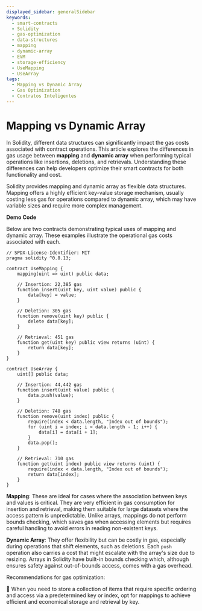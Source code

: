 ```yaml
---
displayed_sidebar: generalSidebar
keywords:
  - smart-contracts
  - Solidity
  - gas-optimization
  - data-structures
  - mapping
  - dynamic-array
  - EVM
  - storage-efficiency
  - UseMapping
  - UseArray
tags:
  - Mapping vs Dynamic Array
  - Gas Optimization
  - Contratos Inteligentes
---
```


# Mapping vs Dynamic Array

In Solidity, different data structures can significantly impact the gas costs associated with contract operations. This article explores the differences in gas usage between **mapping** and **dynamic array** when performing typical operations like insertions, deletions, and retrievals. Understanding these differences can help developers optimize their smart contracts for both functionality and cost.

Solidity provides mapping and dynamic array as flexible data structures. Mapping offers a highly efficient key-value storage mechanism, usually costing less gas for operations compared to dynamic array, which may have variable sizes and require more complex management.

**Demo Code**

Below are two contracts demonstrating typical uses of mapping and dynamic array. These examples illustrate the operational gas costs associated with each.

```solidity
// SPDX-License-Identifier: MIT
pragma solidity ^0.8.13;

contract UseMapping {
    mapping(uint => uint) public data;

    // Insertion: 22,385 gas
    function insert(uint key, uint value) public {
        data[key] = value;
    }

    // Deletion: 305 gas
    function remove(uint key) public {
        delete data[key];
    }

    // Retrieval: 451 gas
    function get(uint key) public view returns (uint) {
        return data[key];
    }
}

contract UseArray {
    uint[] public data;

    // Insertion: 44,442 gas
    function insert(uint value) public {
        data.push(value);
    }

    // Deletion: 748 gas
    function remove(uint index) public {
        require(index < data.length, "Index out of bounds");
        for (uint i = index; i < data.length - 1; i++) {
            data[i] = data[i + 1];
        }
        data.pop();
    }

    // Retrieval: 710 gas
    function get(uint index) public view returns (uint) {
        require(index < data.length, "Index out of bounds");
        return data[index];
    }
}
```

**Mapping**: These are ideal for cases where the association between keys and values is critical. They are very efficient in gas consumption for insertion and retrieval, making them suitable for large datasets where the access pattern is unpredictable. Unlike arrays, mappings do not perform bounds checking, which saves gas when accessing elements but requires careful handling to avoid errors in reading non-existent keys.

**Dynamic Array**: They offer flexibility but can be costly in gas, especially during operations that shift elements, such as deletions. Each `push` operation also carries a cost that might escalate with the array's size due to resizing. Arrays in Solidity have built-in bounds checking which, although ensures safety against out-of-bounds access, comes with a gas overhead.

Recommendations for gas optimization:

🌟 When you need to store a collection of items that require specific ordering and access via a predetermined key or index, opt for mappings to achieve efficient and economical storage and retrieval by key.
